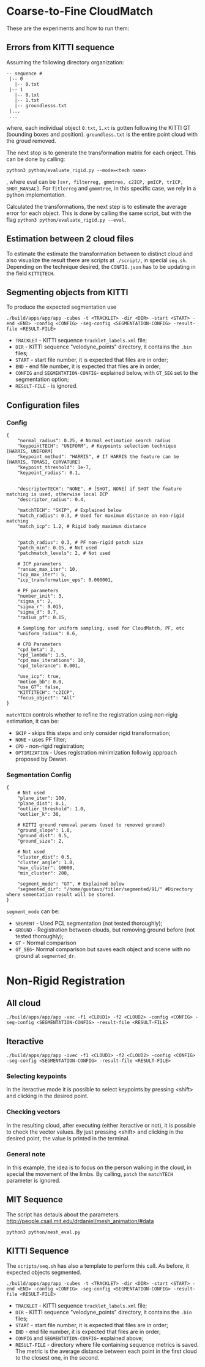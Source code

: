 # Coarse-to-Fine CloudMatch

These are the experiments and how to run them:

## Errors from KITTI sequence 

Assuming the following directory organization:

```
-- sequence #
 |-- 0
   |-- 0.txt
 |-- 1
   |-- 0.txt
   |-- 1.txt
   |-- groundlesss.txt
 |...
 ...
```

where, each individual object `0.txt`, `1.xt` is gotten following the KITTI GT (bounding boxes and position). `groundless.txt` is the entire point cloud with the groud removed.

The next stop is to generate the transformation matrix for each onject. This can be done by calling:

```
python3 python/evaluate_rigid.py --mode=<tech name>
```

, where eval can be `[svr, filterreg, gmmtree, c2ICP, pmICP, trICP, SHOT_RANSAC]`. For `fitlerreg` and `gmmmtree`, in this specific case, we rely in a python implementation.

Calculated the transformations, the next step is to estimate the average error for each object. This is done by calling the same script, but with the flag `python3 python/evaluate_rigid.py --eval`.

## Estimation between 2 cloud files

To estimate the estimate the transformation between to distinct cloud and also visualize the result there are scripts at `./script/`, in special `seq.sh`. Depending on the technique desired, the `CONFIG.json` has to be updating in the field `KITTITECH`. 

## Segmenting objects from KITTI

To produce the expected segmentation use 

```
./build/apps/app/app -cubes -t <TRACKLET> -dir <DIR> -start <START> -end <END> -config <CONFIG> -seg-config <SEGMENTATION-CONFIG> -result-file <RESULT-FILE>
```

- `TRACKLET` - KITTI sequence `tracklet_labels.xml` file;
- `DIR` - KITTI sequence "velodyne_points" directory, it contains the `.bin` files;
- `START` - start file number, it is expected that files are in order;
- `END` - end file number, it is expected that files are in order;
- `CONFIG` and `SEGMENTATION-CONFIG`- explained below, with `GT_SEG` set to the segmentation option;
- `RESULT-FILE` - is ignored.

## Configuration files

### Config

```
{
    "normal_radius": 0.25, # Normal estimation search radius
    "keypointTECH": "UNIFORM", # Keypoints selection technique [HARRIS, UNIFORM]
    "keypoint_method": "HARRIS", # If HARRIS the feature can be [HARRIS, TOMASI, CURVATURE] 
    "keypoint_threshold": 1e-7, 
    "keypoint_radius": 0.1,


    "descriptorTECH": "NONE", # [SHOT, NONE] if SHOT the feature matching is used, otherwise local ICP
    "descriptor_radius": 0.4,

    "matchTECH": "SKIP", # Explained below
    "match_radius": 0.3, # Used for maximum distance on non-rigid matching 
    "match_icp": 1.2, # Rigid body maximum distance


    "patch_radius": 0.3, # PF non-rigid patch size
    "patch_min": 0.15, # Not used
    "patchmatch_levels": 2, # Not used

    # ICP parameters
    "ransac_max_iter": 10,
    "icp_max_iter": 5,
    "icp_transformation_eps": 0.000001,

    # PF parameters
    "number_init": 3,
    "sigma_s": 2,
    "sigma_r": 0.015,
    "sigma_d": 0.7,    
    "radius_pf": 0.15,

    # Sampling for uniform sampling, used for CloudMatch, PF, etc
    "uniform_radius": 0.6,

    # CPD Parameters
    "cpd_beta": 2,
    "cpd_lambda": 1.5,
    "cpd_max_iterations": 10,
    "cpd_tolerance": 0.001,

    "use_icp": true,
    "motion_bb": 0.0,
    "use_GT": false,
    "KITTITECH": "c2ICP",
    "focus_object": "All"
}
```

`matchTECH` controls whether to refine the registration using non-rigig estimation, it can be:
- `SKIP` - skips this steps and only consider rigid transformation;
- `NONE` - uses PF filter;
- `CPD` - non-rigid registration;
- `OPTIMIZATION` - Uses registration minimization followig approach proposed by Dewan.

### Segmentation Config

```
{
    # Not used
    "plane_iter": 100, 
    "plane_dist": 0.1,
    "outlier_threshold": 1.0,
    "outlier_k": 30,

    # KITTI ground removal params (used to removed ground)
    "ground_slope": 1.0,
    "ground_dist": 0.5,
    "ground_size": 2,
    
    # Not used
    "cluster_dist": 0.5,
    "cluster_angle": 1.0,
    "max_cluster": 10000,
    "min_cluster": 200,

    "segment_mode": "GT", # Explained below
    "segmented_dir": "/home/gustavo/fitler/segmented/91/" #Directory where sementation result will be stored.
}
```

`segment_mode` can be:
- `SEGMENT` - Used PCL segmentation (not tested thoroughly);
- `GROUND` - Registration between clouds, but removing ground before (not tested thoroughly);
- `GT` - Normal comparison
- `GT_SEG`- Normal comparison but saves each object and scene with no ground at `segmented_dr`.

# Non-Rigid Registration

## All cloud

``` 
./build/apps/app/app -vec -f1 <CLOUD1> -f2 <CLOUD2> -config <CONFIG> -seg-config <SEGMENTATION-CONFIG> -result-file <RESULT-FILE>
```

## Iteractive

``` 
./build/apps/app/app -ivec -f1 <CLOUD1> -f2 <CLOUD2> -config <CONFIG> -seg-config <SEGMENTATION-CONFIG> -result-file <RESULT-FILE>
```

### Selecting keypoints

In the iteractive mode it is possible to select keypoints by pressing \<shift> and clicking in the desired point.

### Checking vectors

In the resulting cloud, after executing (either iteractive or not), it is possible to check the vector values. By just pressing \<shift> and clicking in the desired point, the value is printed in the terminal.

### General note

In this example, the idea is to focus on the person walking in the cloud, in special the movement of the limbs. By calling, `patch` the `matchTECH` parameter is ignored.

## MIT Sequence

The script has detauls about the parameters.
http://people.csail.mit.edu/drdaniel/mesh_animation/#data

``` 
python3 python/mesh_eval.py
```

## KITTI Sequence

The `scripts/seq.sh` has also a template to perform this call. As before, it expected objects segmented.

```
./build/apps/app/app -cubes -t <TRACKLET> -dir <DIR> -start <START> -end <END> -config <CONFIG> -seg-config <SEGMENTATION-CONFIG> -result-file <RESULT-FILE>
```

- `TRACKLET` - KITTI sequence `tracklet_labels.xml` file;
- `DIR` - KITTI sequence "velodyne_points" directory, it contains the `.bin` files;
- `START` - start file number, it is expected that files are in order;
- `END` - end file number, it is expected that files are in order;
- `CONFIG` and `SEGMENTATION-CONFIG`- explained above;
- `RESULT-FILE` - directory where file containing sequence metrics is saved. The metric is the average distance between each point in the first cloud to the closest one, in the second.
